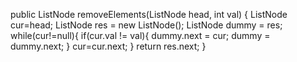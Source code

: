public ListNode removeElements(ListNode head, int val) {
ListNode cur=head;
ListNode res = new ListNode();
ListNode dummy = res;
while(cur!=null){
if(cur.val != val){
dummy.next = cur;
dummy = dummy.next;
}
cur=cur.next;
}
return res.next;
}